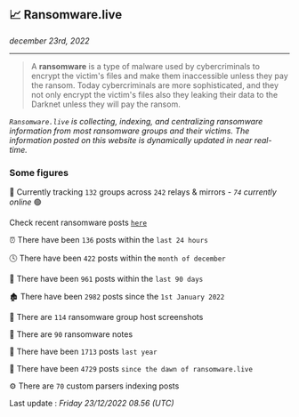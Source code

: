 ## 📈 Ransomware.live
_december 23rd, 2022_

---

> A **ransomware** is a type of malware used by cybercriminals to encrypt the victim's files and make them inaccessible unless they pay the ransom. Today cybercriminals are more sophisticated, and they not only encrypt the victim's files also they leaking their data to the Darknet unless they will pay the ransom.


_`Ransomware.live` is collecting, indexing, and centralizing ransomware information from most ransomware groups and their victims. The information posted on this website is dynamically updated in near real-time._

### Some figures 

🔎 Currently tracking `132` groups across `242` relays & mirrors - _`74` currently online_ 🟢

Check recent ransomware posts [`here`](recentposts.md)


⏰ There have been `136` posts within the `last 24 hours`

🕓 There have been `422` posts within the `month of december`

📅 There have been `961` posts within the `last 90 days`

🏚 There have been `2982` posts since the `1st January 2022`

📸 There are `114` ransomware group host screenshots

📝 There are `90` ransomware notes

🚀 There have been `1713` posts `last year`

🐣 There have been `4729` posts `since the dawn of ransomware.live`

⚙️ There are `70` custom parsers indexing posts



Last update : _Friday 23/12/2022 08.56 (UTC)_

